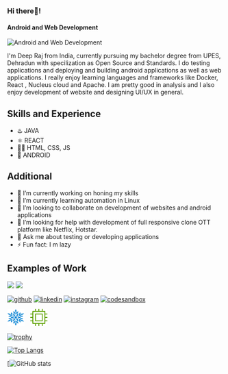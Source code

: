 
### Hi there👋!
#### Android and Web Development
![Android and Web Development ](https://user-images.githubusercontent.com/10498744/210012254-234538ff-d198-48aa-8964-37e6fd45d227.gif)

I'm Deep Raj from India, currently  pursuing my bachelor degree from UPES, Dehradun with specilization as Open Source and Standards. I do testing applications and deploying and building android applications as well as web applications. I really enjoy learning languages and frameworks like Docker, React , Nucleus cloud and Apache. I am pretty good in analysis and  I also enjoy development of website and designing UI/UX in general. 

## Skills and Experience 
* ♨️ JAVA
* ⚛️ REACT 
* 👨‍💻 HTML, CSS, JS
* 📱 ANDROID

## Additional 
- 🔭 I’m currently working on honing my skills  
- 🌱 I’m currently learning automation in Linux  
- 👯 I’m looking to collaborate on development of websites and android applications 
- 🤔 I’m looking for help with development of full responsive clone OTT platform like Netflix, Hotstar.  
- 💬 Ask me about testing or developing applications  
- ⚡ Fun fact: I m lazy    

## Examples of Work 
<img src="https://media.tenor.com/zoVmxJvWaaUAAAAd/app-development-ios-app-development-company.gif" width="256"/> 

<img src="https://cdn.dribbble.com/users/229147/screenshots/1285313/media/06e0507fbc410509e1cfb4a27907c2a9.gif" width="256"/>

[<img src='https://cdn.jsdelivr.net/npm/simple-icons@3.0.1/icons/github.svg' alt='github' height='40'>](https://github.com/CodewithRajDeep)  [<img src='https://cdn.jsdelivr.net/npm/simple-icons@3.0.1/icons/linkedin.svg' alt='linkedin' height='40'>](https://www.linkedin.com/in/deep-raj-b48310229//)  [<img src='https://cdn.jsdelivr.net/npm/simple-icons@3.0.1/icons/instagram.svg' alt='instagram' height='40'>](https://www.instagram.com/xoxo.shain/)  [<img src='https://cdn.jsdelivr.net/npm/simple-icons@3.0.1/icons/codesandbox.svg' alt='codesandbox' height='40'>](https://codesandbox.io/u/https://codesandbox.io/u/CodewithRajDeep)  

<a href='https://archiveprogram.github.com/'><img src='https://raw.githubusercontent.com/acervenky/animated-github-badges/master/assets/acbadge.gif' width='40' height='40'></a> <a href='https://docs.github.com/en/developers'><img src='https://raw.githubusercontent.com/acervenky/animated-github-badges/master/assets/devbadge.gif' width='40' height='40'></a> 

[![trophy](https://github-profile-trophy.vercel.app/?username=CodewithRajDeep)](https://github.com/ryo-ma/github-profile-trophy)

[![Top Langs](https://github-readme-stats.vercel.app/api/top-langs/?username=CodewithRajDeep)](https://github.com/anuraghazra/github-readme-stats)

[![GitHub stats](!(https://github-readme-stats.vercel.app/api?username=CodewithRajDeep&show_icons=true&theme=radical))







